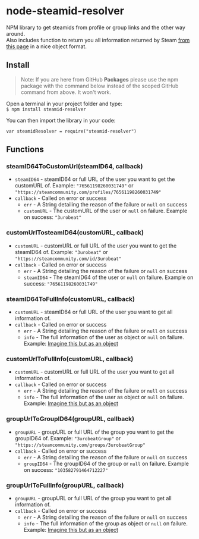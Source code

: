 # node-steamid-resolver
NPM library to get steamids from profile or group links and the other way around.  
Also includes function to return you all information returned by Steam [from this page](https://steamcommunity.com/id/3urobeat?xml=1) in a nice object format.  

## Install
> Note: If you are here from GitHub **Packages** please use the npm package with the command below instead of the scoped GitHub command from above. It won't work.  

Open a terminal in your project folder and type:  
`$ npm install steamid-resolver`  

You can then import the library in your code:  
```
var steamidResolver = require("steamid-resolver")
```  

## Functions  
### steamID64ToCustomUrl(steamID64, callback)  
- `steamID64` - steamID64 or full URL of the user you want to get the customURL of. Example: `"76561198260031749"` or `"https://steamcommunity.com/profiles/76561198260031749"`  
- `callback` - Called on error or success  
    - `err` - A String detailing the reason of the failure or `null` on success
    - `customURL` - The customURL of the user or `null` on failure. Example on success: `"3urobeat"`  

### customUrlTosteamID64(customURL, callback)  
- `customURL` - customURL or full URL of the user you want to get the steamID64 of. Example: `"3urobeat"` or `"https://steamcommunity.com/id/3urobeat"`  
- `callback` - Called on error or success  
    - `err` - A String detailing the reason of the failure or `null` on success
    - `steamID64` - The steamID64 of the user or `null` on failure. Example on success: `"76561198260031749"`  

### steamID64ToFullInfo(customURL, callback)  
- `customURL` - steamID64 or full URL of the user you want to get all information of.  
- `callback` - Called on error or success  
    - `err` - A String detailing the reason of the failure or `null` on success
    - `info` - The full information of the user as object or `null` on failure. Example: [Imagine this but as an object](https://steamcommunity.com/id/3urobeat?xml=1)  

### customUrlToFullInfo(customURL, callback)  
- `customURL` - customURL or full URL of the user you want to get all information of.  
- `callback` - Called on error or success  
    - `err` - A String detailing the reason of the failure or `null` on success
    - `info` - The full information of the user as object or `null` on failure. Example: [Imagine this but as an object](https://steamcommunity.com/id/3urobeat?xml=1) 

### groupUrlToGroupID64(groupURL, callback)  
- `groupURL` - groupURL or full URL of the group you want to get the groupID64 of. Example: `"3urobeatGroup"` or `"https://steamcommunity.com/groups/3urobeatGroup"`  
- `callback` - Called on error or success  
    - `err` - A String detailing the reason of the failure or `null` on success
    - `groupID64` - The groupID64 of the group or `null` on failure. Example on success: `"103582791464712227"`  

### groupUrlToFullInfo(groupURL, callback)  
- `groupURL` - groupURL or full URL of the group you want to get all information of.  
- `callback` - Called on error or success  
    - `err` - A String detailing the reason of the failure or `null` on success
    - `info` - The full information of the group as object or `null` on failure. Example: [Imagine this but as an object](https://steamcommunity.com/groups/3urobeatGroup/memberslistxml?xml=1) 
